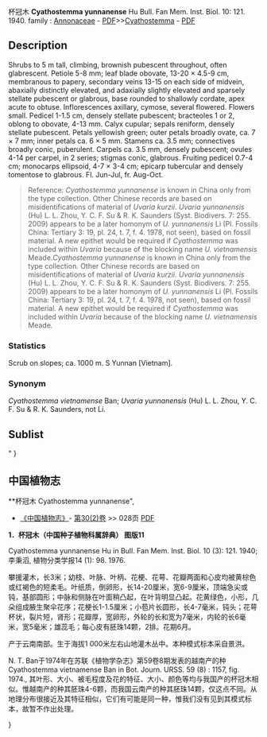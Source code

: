 杯冠木 **Cyathostemma yunnanense** Hu Bull. Fan Mem. Inst. Biol. 10: 121. 1940.
family : [Annonaceae](http://www.iplant.cn/info/Annonaceae?t=foc) - [PDF](http://www.iplant.cn/foc/pdf/Annonaceae.pdf)>>[Cyathostemma](http://www.iplant.cn/info/Cyathostemma?t=foc) - [PDF](http://www.iplant.cn/foc/pdf/Cyathostemma.pdf)

## Description

Shrubs to 5 m tall, climbing, brownish pubescent throughout, often glabrescent. Petiole 5-8 mm; leaf blade obovate, 13-20 × 4.5-9 cm, membranous to papery, secondary veins 13-15 on each side of midvein, abaxially distinctly elevated, and adaxially slightly elevated and sparsely stellate pubescent or glabrous, base rounded to shallowly cordate, apex acute to obtuse. Inflorescences axillary, cymose, several flowered. Flowers small. Pedicel 1-1.5 cm, densely stellate pubescent; bracteoles 1 or 2, oblong to obovate, 4-13 mm. Calyx cupular; sepals reniform, densely stellate pubescent. Petals yellowish green; outer petals broadly ovate, ca. 7 × 7 mm; inner petals ca. 6 × 5 mm. Stamens ca. 3.5 mm; connectives broadly conic, puberulent. Carpels ca. 3.5 mm, densely pubescent; ovules 4-14 per carpel, in 2 series; stigmas conic, glabrous. Fruiting pedicel 0.7-4 cm; monocarps ellipsoid, 4-7 × 3-4 cm; epicarp tubercular and densely tomentose to glabrous. Fl. Jun-Jul, fr. Aug-Oct.


> Reference: 
>*Cyathostemma yunnanense* is known in China only from the type collection. Other Chinese records are based on misidentifications of material of *Uvaria kurzii*. *Uvaria yunnanensis* (Hu) L. L. Zhou, Y. C. F. Su & R. K. Saunders (Syst. Biodivers. 7: 255. 2009) appears to be a later homonym of *U. yunnanensis* Li (Pl. Fossils China: Tertiary 3: 19, pl. 24, t. 7, f. 4. 1978, not seen), based on fossil material. A new epithet would be required if *Cyathostemma* was included within *Uvaria* because of the blocking name *U. vietnamensis* Meade.*Cyathostemma yunnanense* is known in China only from the type collection. Other Chinese records are based on misidentifications of material of *Uvaria kurzii*. *Uvaria yunnanensis* (Hu) L. L. Zhou, Y. C. F. Su & R. K. Saunders (Syst. Biodivers. 7: 255. 2009) appears to be a later homonym of *U. yunnanensis* Li (Pl. Fossils China: Tertiary 3: 19, pl. 24, t. 7, f. 4. 1978, not seen), based on fossil material. A new epithet would be required if *Cyathostemma* was included within *Uvaria* because of the blocking name *U. vietnamensis* Meade.

### Statistics
Scrub on slopes; ca. 1000 m. S Yunnan [Vietnam].

### Synonym
*Cyathostemma vietnamense* Ban; *Uvaria yunnanensis* (Hu) L. L. Zhou, Y. C. F. Su & R. K. Saunders, not Li.


## Sublist
"
}
## 中国植物志

**杯冠木 Cyathostemma yunnanense",

* [《中国植物志》](http://www.iplant.cn/frps)- [第30(2)卷](http://www.iplant.cn/frps/vol/30(2)) >> 028页 [PDF](http://www.iplant.cn/frps/pdf/30(2)/028.pdf)


**1．杯冠木（中国种子植物科属辞典） 图版11**

Cyathostemma yunnanense Hu in Bull. Fan Mem. Inst. Biol. 10 (3): 121. 1940; 李秉滔, 植物分类学报14 (1): 98. 1976.

攀援灌木，长3米；幼枝、叶脉、叶柄、花梗、花萼、花瓣两面和心皮均被黄棕色或红褐色的短柔毛。叶纸质，倒卵形，长14-20厘米，宽6-9厘米，顶端急尖或钝，基部圆形；中脉和侧脉在叶面稍凸起，在叶背明显凸起。花黄绿色，小形，几朵组成腋生聚伞花序；花梗长1-1.5厘米；小苞片长圆形，长4-7毫米，钝头；花萼杯状，裂片短，肾形；花瓣厚，宽卵形，外轮的长和宽为7毫米，内轮的长6毫米，宽5毫米；雄蕊毛；每心皮有胚珠14颗，2排。花期6月。

产于云南南部。生于海拔1 000米左右山地灌木丛中。本种模式标本采自景洪。

N. T. Ban于1974年在苏联《植物学杂志》第59卷8期发表的越南产的种Cyathostemma vietnamense Ban in Bot. Journ. URSS. 59 (8) : 1157, fig. 1974., 其叶形、大小、被毛程度及花的特征、大小、颜色等均与我国产的杯冠木相似。惟越南产的种其胚珠4-6颗，而我国云南产的种其胚珠14颗，仅这点不同。从地理分布很接近及其特征相似，它们有可能是同一种，惟我们没有见到其模式标本，故暂不作出处理。

}